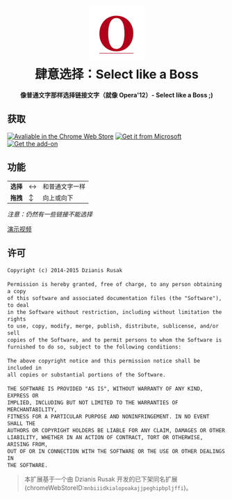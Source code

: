 <h1 align="center"><img src="icons/O128.png" height="128"><br>肆意选择：Select like a Boss</span></h1>

<p align="center"><strong>像普通文字那样选择链接文字（就像 Opera'12）- Select like a Boss ;)</strong></p>

## 获取

[![Avaliable in the Chrome Web Store](https://storage.googleapis.com/chrome-gcs-uploader.appspot.com/image/WlD8wC6g8khYWPJUsQceQkhXSlv1/UV4C4ybeBTsZt43U4xis.png)](https://chrome.google.com/webstore/detail/mbnnmpmcijodolgeejegcijdamonganh)
[<img src='https://developer.microsoft.com/en-us/microsoft-store/badges/images/English_get-it-from-MS.png' alt='Get it from Microsoft' style='height: 58px;'/>](https://microsoftedge.microsoft.com/addons/detail/gapbnbmenclgbgngpidomkamcmgmpopm)
[<img src='https://ffp4g1ylyit3jdyti1hqcvtb-wpengine.netdna-ssl.com/addons/files/2015/11/get-the-addon.png' alt='Get the add-on' style='height: 59px;'/>](https://addons.mozilla.org/firefox/addon/select-like-a-boss/)

## 功能

<table>
    <tr>
        <td><b>选择</b></td>
        <td>↔</td>
        <td>和普通文字一样</td>
    </tr>
    <tr>
        <td><b>拖拽</b></td>
        <td>↕</td>
        <td>向上或向下</td>
    </tr>
</table>

*注意：仍然有一些链接不能选择*

[演示视频](https://www.youtube.com/watch?v=yuIxgUed_UA)

## 许可
```
Copyright (c) 2014-2015 Dzianis Rusak

Permission is hereby granted, free of charge, to any person obtaining a copy
of this software and associated documentation files (the "Software"), to deal
in the Software without restriction, including without limitation the rights
to use, copy, modify, merge, publish, distribute, sublicense, and/or sell
copies of the Software, and to permit persons to whom the Software is
furnished to do so, subject to the following conditions:

The above copyright notice and this permission notice shall be included in
all copies or substantial portions of the Software.

THE SOFTWARE IS PROVIDED "AS IS", WITHOUT WARRANTY OF ANY KIND, EXPRESS OR
IMPLIED, INCLUDING BUT NOT LIMITED TO THE WARRANTIES OF MERCHANTABILITY,
FITNESS FOR A PARTICULAR PURPOSE AND NONINFRINGEMENT. IN NO EVENT SHALL THE
AUTHORS OR COPYRIGHT HOLDERS BE LIABLE FOR ANY CLAIM, DAMAGES OR OTHER
LIABILITY, WHETHER IN AN ACTION OF CONTRACT, TORT OR OTHERWISE, ARISING FROM,
OUT OF OR IN CONNECTION WITH THE SOFTWARE OR THE USE OR OTHER DEALINGS IN
THE SOFTWARE.
```
> 本扩展基于一个由 Dzianis Rusak 开发的已下架同名扩展(chromeWebStoreID:```mnbiiidkialopoakajjpeghipbpljffi```)。